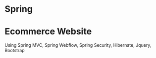 # Spring
# Ecommerce Website
Using Spring MVC, Spring Webflow, Spring Security, Hibernate, Jquery, Bootstrap
